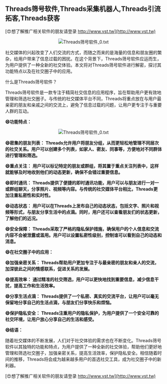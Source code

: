 ## **Threads筛号软件,Threads采集机器人,Threads引流拓客,Threads获客**

[😍想了解推广相关软件的朋友请登录 http://www.vst.tw](http://www.vst.tw)

 <center><img src="https://vst.tw/MP4/tuiguang/png/1.png" alt="Threads筛号软件_0.txt"></center>

社交媒体的兴起改变了人们交流的方式，而随之而来的是海量的信息和朋友圈的繁杂，给用户带来了信息过载的困扰。在这个背景下，Threads筛号软件应运而生，为用户提供了一种全新的社交体验。本文将对Threads筛号软件进行解密，探讨其功能特点以及在社交圈子中的应用。

什么是Threads筛号软件？

Threads筛号软件是一款专注于精简社交信息的应用程序，旨在帮助用户更有效地管理和筛选社交圈子。与传统的社交媒体平台不同，Threads将重点放在与用户最亲密的朋友和亲戚之间的交流上，避免了信息过载的问题，让用户更专注于与重要人群的互动。

**😄功能特点：**

 <center><img src="https://vst.tw/MP4/tuiguang/png/1.png" alt="Threads筛号软件_0.txt"></center>

**😄密集的朋友列表： Threads允许用户将朋友分组，从而更轻松地管理不同层次的社交关系。用户可以创建多个列表，如家人、密友、同事等，方便地对不同群体进行管理和筛选。**

**😄重点关注： 用户可以标记特定的朋友或群组，将其置于重点关注列表中，这样就能够及时地收到他们的动态更新，确保不会错过重要信息。**

**😄即时通讯： Threads提供了便捷的即时通讯功能，用户可以与朋友进行一对一或群组聊天，分享照片、视频等内容。与传统的社交媒体平台相比，Threads更加注重私密性和实时性。**

**😄动态状态： 用户可以在Threads上发布自己的动态状态，包括文字、照片和视频等形式，与朋友分享生活中的点滴。同时，用户还可以查看朋友们的状态更新，了解他们的近况。**

**😄安全保障： Threads采取了严格的隐私保护措施，确保用户的个人信息和交流内容不会被泄露或滥用。用户可以设置私密性级别，控制谁可以看到自己的动态和消息。**

**😄在社交圈子中的应用：**

**😄加强亲密关系： Threads帮助用户更加专注于与最亲密的朋友和亲人的交流，加深彼此之间的情感联系，促进关系的发展。**

**😄提高效率： 通过精准的社交筛选，用户可以更快地找到重要信息，减少信息干扰，提高工作和生活效率。**

**😄分享生活点滴： Threads提供了一个私密、真实的交流平台，让用户可以毫无保留地分享自己的生活点滴，与朋友们分享快乐和烦恼。**

**😄保护隐私安全： Threads注重用户的隐私保护，为用户提供了一个安全可靠的社交环境，让用户放心分享自己的生活和感受。**

**😄结语：**

随着社交媒体的不断发展，人们对于社交体验的需求也在不断变化。Threads筛号软件以其独特的功能和特点，为用户提供了一种全新的社交体验，帮助他们更好地管理和筛选社交圈子，加强亲密关系，提高生活效率，保护隐私安全。相信随着时间的推移，Threads将会成为越来越多用户的首选社交工具，成为社交圈子中的新利器。

[😍想了解推广相关软件的朋友请登录 http://www.vst.tw](http://www.vst.tw)



